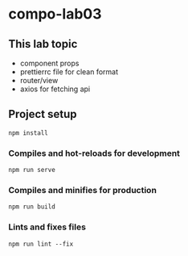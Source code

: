# compo-lab03

## This lab topic
- component props
- prettierrc file for clean format
- router/view
- axios for fetching api

## Project setup
```
npm install
```

### Compiles and hot-reloads for development
```
npm run serve
```

### Compiles and minifies for production
```
npm run build
```

### Lints and fixes files
```
npm run lint --fix
```
